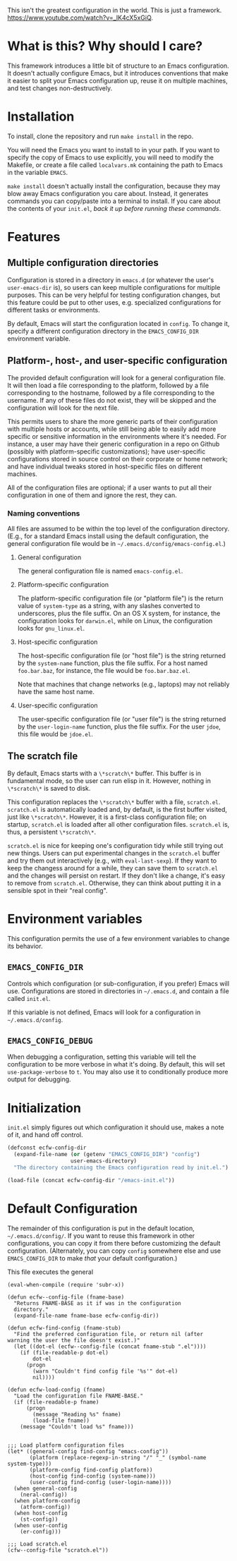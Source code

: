 This isn't the greatest configuration in the world. This is just a framework. <https://www.youtube.com/watch?v=_lK4cX5xGiQ>.

What is this? Why should I care?
================================

This framework introduces a little bit of structure to an Emacs configuration. It doesn't actually configure Emacs, but it introduces conventions that make it easier to split your Emacs configuration up, reuse it on multiple machines, and test changes non-destructively.

Installation
============

To install, clone the repository and run `make install` in the repo.

You will need the Emacs you want to install to in your path. If you want to specify the copy of Emacs to use explicitly, you will need to modify the Makefile, or create a file called `localvars.mk` containing the path to Emacs in the variable `EMACS`.

`make install` doesn't actually install the configuration, because they may blow away Emacs configuration you care about. Instead, it generates commands you can copy/paste into a terminal to install. If you care about the contents of your `init.el`, *back it up before running these commands*.

Features
========

Multiple configuration directories
----------------------------------

Configuration is stored in a directory in `emacs.d` (or whatever the user's `user-emacs-dir` is), so users can keep multiple configurations for multiple purposes. This can be very helpful for testing configuration changes, but this feature could be put to other uses, e.g. specialized configurations for different tasks or environments.

By default, Emacs will start the configuration located in `config`. To change it, specify a different configuration directory in the `EMACS_CONFIG_DIR` environment variable.

Platform-, host-, and user-specific configuration
-------------------------------------------------

The provided default configuration will look for a general configuration file. It will then load a file corresponding to the platform, followed by a file corresponding to the hostname, followed by a file corresponding to the username. If any of these files do not exist, they will be skipped and the configuration will look for the next file.

This permits users to share the more generic parts of their configuration with multiple hosts or accounts, while still being able to easily add more specific or sensitive information in the environments where it's needed. For instance, a user may have their generic configuration in a repo on Github (possibly with platform-specific customizations); have user-specific configurations stored in source control on their corporate or home network; and have individual tweaks stored in host-specific files on different machines.

All of the configuration files are optional; if a user wants to put all their configuration in one of them and ignore the rest, they can.

### Naming conventions

All files are assumed to be within the top level of the configuration directory. (E.g., for a standard Emacs install using the default configuration, the general configuration file would be in `~/.emacs.d/config/emacs-config.el`.)

1.  General configuration

    The general configuration file is named `emacs-config.el`.

2.  Platform-specific configuration

    The platform-specific configuration file (or "platform file") is the return value of `system-type` as a string, with any slashes converted to underscores, plus the file suffix. On an OS X system, for instance, the configuration looks for `darwin.el`, while on Linux, the configuration looks for `gnu_linux.el`.

3.  Host-specific configuration

    The host-specific configuration file (or "host file") is the string returned by the `system-name` function, plus the file suffix. For a host named `foo.bar.baz`, for instance, the file would be `foo.bar.baz.el`.

    Note that machines that change networks (e.g., laptops) may not reliably have the same host name.

4.  User-specific configuration

    The user-specific configuration file (or "user file") is the string returned by the `user-login-name` function, plus the file suffix. For the user `jdoe`, this file would be `jdoe.el`.

The scratch file
----------------

By default, Emacs starts with a `\*scratch\*` buffer. This buffer is in fundamental mode, so the user can run elisp in it. However, nothing in `\*scratch\*` is saved to disk.

This configuration replaces the `\*scratch\*` buffer with a file, `scratch.el`. `scratch.el` is automatically loaded and, by default, is the first buffer visited, just like `\*scratch\*`. However, it is a first-class configuration file; on startup, `scratch.el` is loaded after all other configuration files. `scratch.el` is, thus, a persistent `\*scratch\*`.

`scratch.el` is nice for keeping one's configuration tidy while still trying out new things. Users can put experimental changes in the `scratch.el` buffer and try them out interactively (e.g., with `eval-last-sexp`). If they want to keep the changess around for a while, they can save them to `scratch.el` and the changes will persist on restart. If they don't like a change, it's easy to remove from `scratch.el`. Otherwise, they can think about putting it in a sensible spot in their "real config".

Environment variables
=====================

This configuration permits the use of a few environment variables to change its behavior.

`EMACS_CONFIG_DIR`
------------------

Controls which configuration (or sub-configuration, if you prefer) Emacs will use. Configurations are stored in directories in `~/.emacs.d`, and contain a file called `init.el`.

If this variable is not defined, Emacs will look for a configuration in `~/.emacs.d/config`.

`EMACS_CONFIG_DEBUG`
--------------------

When debugging a configuration, setting this variable will tell the configuration to be more verbose in what it's doing. By default, this will set `use-package-verbose` to `t`. You may also use it to conditionally produce more output for debugging.

Initialization
==============

`init.el` simply figures out which configuration it should use, makes a note of it, and hand off control.

``` commonlisp
(defconst ecfw-config-dir
  (expand-file-name (or (getenv "EMACS_CONFIG_DIR") "config")
                    user-emacs-directory)
  "The directory containing the Emacs configuration read by init.el.")

(load-file (concat ecfw-config-dir "/emacs-init.el"))
```

Default Configuration
=====================

The remainder of this configuration is put in the default location, `~/.emacs.d/config/`. If you want to reuse this framework in other configurations, you can copy it from there before customizing the default configuration. (Alternately, you can copy `config` somewhere else and use `EMACS_CONFIG_DIR` to make *that* your default configuration.)

This file executes the general

    (eval-when-compile (require 'subr-x))

    (defun ecfw--config-file (fname-base)
      "Returns FNAME-BASE as it if was in the configuration
      directory."
      (expand-file-name fname-base ecfw-config-dir))

    (defun ecfw-find-config (fname-stub)
      "Find the preferred configuration file, or return nil (after
    warning the user the file doesn't exist.)"
      (let ((dot-el (ecfw--config-file (concat fname-stub ".el"))))
        (if (file-readable-p dot-el)
            dot-el
          (progn
            (warn "Couldn't find config file '%s'" dot-el)
            nil))))

    (defun ecfw-load-config (fname)
      "Load the configuration file FNAME-BASE."
      (if (file-readable-p fname)
          (progn
            (message "Reading %s" fname)
            (load-file fname))
        (message "Couldn't load %s" fname)))


    ;;; Load platform configuration files
    (let* ((general-config find-config "emacs-config"))
           (platform (replace-regexp-in-string "/" "_" (symbol-name system-type)))
           (platform-config find-config platform))
           (host-config find-config (system-name)))
           (user-config find-config (user-login-name))))
      (when general-config
        (neral-config))
      (when platform-config
        (atform-config))
      (when host-config
        (st-config))
      (when user-config
        (er-config)))

    ;;; Load scratch.el
    (cfw--config-file "scratch.el"))

